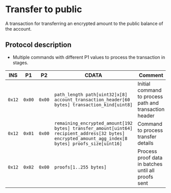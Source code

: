 # Transfer to public

A transaction for transferring an encrypted amount to the public balance of the account.

## Protocol description

- Multiple commands with different P1 values to process the transaction in stages.

| INS    | P1     | P2     | CDATA                                                                                                                                               | Comment                                                |
| ------ | ------ | ------ | --------------------------------------------------------------------------------------------------------------------------------------------------- | ------------------------------------------------------ |
| `0x12` | `0x00` | `0x00` | `path_length path[uint32]x[8] account_transaction_header[60 bytes] transaction_kind[uint8]`                                                         | Initial command to process path and transaction header |
| `0x12` | `0x01` | `0x00` | `remaining_encrypted_amount[192 bytes] transfer_amount[uint64] recipient_address[32 bytes] encrypted_amount_agg_index[8 bytes] proofs_size[uint16]` | Command to process transfer details                    |
| `0x12` | `0x02` | `0x00` | `proofs[1..255 bytes]`                                                                                                                              | Process proof data in batches until all proofs sent    |
